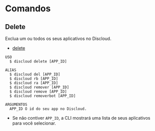 # Comandos

## Delete

Exclua um ou todos os seus aplicativos no Discloud.

- [delete](#delete)

```sh-session
USO
  $ discloud delete [APP_ID]

ALIAS
  $ discloud del [APP_ID]
  $ discloud rb [APP_ID]
  $ discloud ra [APP_ID]
  $ discloud remover [APP_ID]
  $ discloud remove [APP_ID]
  $ discloud removerbot [APP_ID]

ARGUMENTOS
  APP_ID O id do seu app no ​​Discloud.
```

- Se não contiver `APP_ID`, a CLI mostrará uma lista de seus aplicativos para você selecionar.
